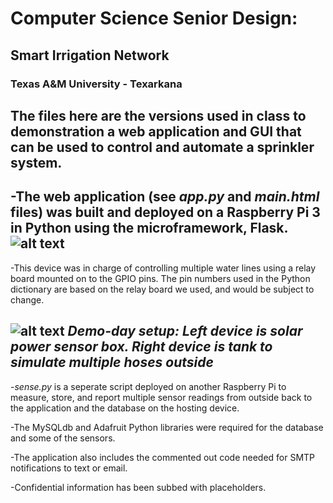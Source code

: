 # Computer Science Senior Design: 
## Smart Irrigation Network
### Texas A&M University - Texarkana
The files here are the versions used in class to demonstration a web application and GUI that can be used to control and automate a sprinkler system. 
---
-The web application (see *app.py* and *main.html* files) was built and deployed on a Raspberry Pi 3 in Python using the microframework, Flask. 
![alt text](https://github.com/Zimblic/Smart-Irrigation-Network/webapp.png "Web App")
---
-This device was in charge of controlling multiple water lines using a relay board mounted on to the GPIO pins. 
The pin numbers used in the Python dictionary are based on the relay board we used, and would be subject to change. 

![alt text](https://github.com/Zimblic/Smart-Irrigation-Network/demo.jpg "Demo Setup")
*Demo-day setup: Left device is solar power sensor box. Right device is tank to simulate multiple hoses outside*
---
-*sense.py* is a seperate script deployed on another Raspberry Pi to measure, store, and report multiple sensor readings from outside back to the application and the database on the hosting device.

-The MySQLdb and Adafruit Python libraries were required for the database and some of the sensors.

-The application also includes the commented out code needed for SMTP notifications to text or email.

-Confidential information has been subbed with placeholders.


